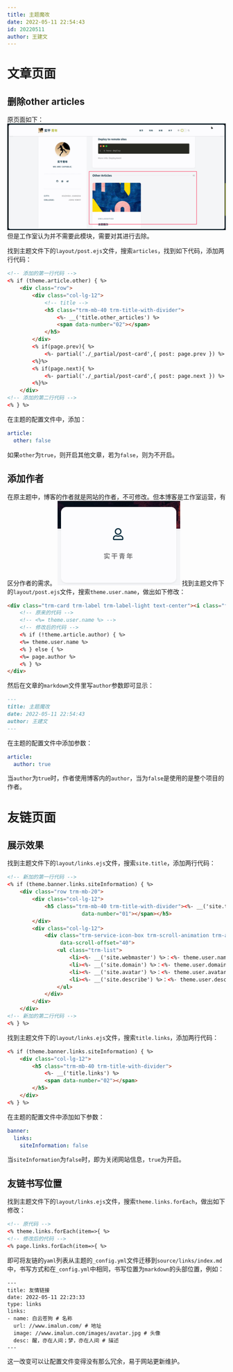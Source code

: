 ```yaml
---
title: 主题魔改
date: 2022-05-11 22:54:43
id: 20220511
author: 王建文
---
```


# 文章页面
## 删除other articles
原页面如下：
![article原页面](/static/img/202205/11-other-article原页面.png)
但是工作室认为并不需要此模块，需要对其进行去除。

找到主题文件下的`layout/post.ejs`文件，搜索`articles`，找到如下代码，添加两行代码：
```html
<!-- 添加的第一行代码 -->
<% if (theme.article.other) { %>
    <div class="row">
        <div class="col-lg-12">
            <!-- title -->
            <h5 class="trm-mb-40 trm-title-with-divider">
                <%- __('title.other_articles') %>
                <span data-number="02"></span>
            </h5>
        </div>
        <% if(page.prev){ %>
            <%- partial('./_partial/post-card',{ post: page.prev }) %>
        <%}%>
        <% if(page.next){ %>
            <%- partial('./_partial/post-card',{ post: page.next }) %>
        <%}%>
    </div>
<!-- 添加的第二行代码 -->
<% } %>
```
在主题的配置文件中，添加：
```yaml
article:
  other: false
```
如果`other`为`true`，则开启其他文章，若为`false`，则为不开启。
## 添加作者
在原主题中，博客的作者就是网站的作者，不可修改。但本博客是工作室运营，有区分作者的需求。
![article原页面](/static/img/202205/11-author.png)
找到主题文件下的`layout/post.ejs`文件，搜索`theme.user.name`，做出如下修改：
```html
<div class="trm-card trm-label trm-label-light text-center"><i class="far fa-user trm-icon"></i><br>
    <!-- 原来的代码 -->
    <!-- <%= theme.user.name %> -->
    <!-- 修改后的代码 -->
    <% if (!theme.article.author) { %>
    <%= theme.user.name %>
    <% } else { %>
    <%= page.author %>
    <% } %>
</div>
```
然后在文章的`markdown`文件里写`author`参数即可显示：
```markdown
---
title: 主题魔改
date: 2022-05-11 22:54:43
author: 王建文
---
```
在主题的配置文件中添加参数：
```yaml
article:
  author: true
```
当`author`为`true`时，作者使用博客内的`author`，当为`false`是使用的是整个项目的作者。

# 友链页面
## 展示效果
找到主题文件下的`layout/links.ejs`文件，搜索`site.title`，添加两行代码：
```html
<!-- 新加的第一行代码 -->
<% if (theme.banner.links.siteInformation) { %>
    <div class="row trm-mb-20">
        <div class="col-lg-12">
            <h5 class="trm-mb-40 trm-title-with-divider"><%- __('site.title') %><span
                        data-number="01"></span></h5>
        </div>
        <div class="col-lg-12">
            <div class="trm-service-icon-box trm-scroll-animation trm-active-el" data-scroll=""
                 data-scroll-offset="40">
                <ul class="trm-list">
                    <li><%- __('site.webmaster') %>：<%- theme.user.name %></li>
                    <li><%- __('site.domain') %>：<%- theme.user.domain %></li>
                    <li><%- __('site.avatar') %>：<%- theme.user.avatar %></li>
                    <li><%- __('site.describe') %>：<%- theme.user.describe %></li>
                </ul>
            </div>
        </div>
    </div>
<!-- 新加的第二行代码 -->
<% } %>
```
找到主题文件下的`layout/links.ejs`文件，搜索`title.links`，添加两行代码：
```html
<% if (theme.banner.links.siteInformation) { %>
    <div class="col-lg-12">
        <h5 class="trm-mb-40 trm-title-with-divider">
            <%- __('title.links') %>
            <span data-number="02"></span>
        </h5>
    </div>
<% } %>
```
在主题的配置文件中添加如下参数：
```yaml
banner: 
  links:
    siteInformation: false
```
当`siteInformation`为`false`时，即为关闭网站信息，`true`为开启。

## 友链书写位置
找到主题文件下的`layout/links.ejs`文件，搜索`theme.links.forEach`，做出如下修改：
```html
<!-- 原代码 -->
<% theme.links.forEach(item=>{ %>
<!-- 修改后的代码 -->
<% page.links.forEach(item=>{ %>
```
即可将友链的`yaml`列表从主题的`_config.yml`文件迁移到`source/links/index.md`中，书写方式和在`_config.yml`中相同，书写位置为`markdown`的头部位置，例如：
```markdowm
---
title: 友情链接
date: 2022-05-11 22:23:33
type: links
links:
- name: 白云苍狗 # 名称
  url: //www.imalun.com/ # 地址
  image: //www.imalun.com/images/avatar.jpg # 头像
  desc: 醒，亦在人间；梦，亦在人间 # 描述
---
```
这一改变可以让配置文件变得没有那么冗余，易于网站更新维护。




